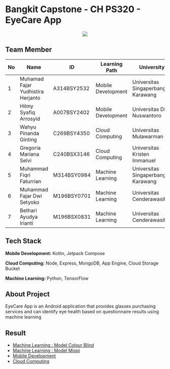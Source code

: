 # Bangkit Capstone - CH PS320 - EyeCare App


<p align="center">
  <img src="https://storage.googleapis.com/eyecare_models/general_image_eyecare/Eye%20Care-modified.png"><br>
</p>

## Team Member
<table>
  <theader>
    <th>No</th>
    <th>Name</th>
    <th>ID</th>
    <th>Learning Path</th>
    <th>University</th>
  </theader>
  <tbody>
    <tr>
      <td>1</td>
      <td>Muhamad Fajar Yudhistira Herjanto</td>
      <td>A314BSY2532</td>
      <td>Mobile Development</td>
      <td>Universitas Singaperbangsa Karawang</td>
    </tr>
    <tr>
      <td>2</td>
      <td>Hilmy Syafiq Arrosyid</td>
      <td>A007BSY2402</td>
      <td>Mobile Development</td>
      <td>Universitas Dian Nuswantoro</td>
    </tr>
    <tr>
      <td>3</td>
      <td>Wahyu Pinanda Ginting</td>
      <td>C269BSY4350</td>
      <td>Cloud Computing</td>
      <td>Universitas Mulawarman</td>
    </tr>
    <tr>
      <td>4</td>
      <td>Gregoria Mariana Selvi</td>
      <td>C240BSX3146</td>
      <td>Cloud Computing</td>
      <td>Universitas Kristen Immanuel</td>
    </tr>
    <tr>
      <td>5</td>
      <td>Muhammad Fiqri Faturrian</td>
      <td>M314BSY0984</td>
      <td>Machine Learning</td>
      <td>Universitas Singaperbangsa Karawang</td>
    </tr>
    <tr>
      <td>6</td>
      <td>Muhammad Fajar Dwi Setyoko</td>
      <td>M196BSY0701</td>
      <td>Machine Learning</td>
      <td>Universitas Cenderawasih</td>
    </tr>
    <tr>
      <td>7</td>
      <td>Bethari Ayudya Irianti</td>
      <td>M196BSX0831</td>
      <td>Machine Learning</td>
      <td>Universitas Cenderawasih</td>
    </tr>
  </tbody>
</table>

## Tech Stack

**Mobile Development:** Kotlin, Jetpack Compose

**Cloud Computing:** Node, Express, MongoDB, App Engine, Cloud Storage Bucket 

**Machine Learning:** Python, TensorFlow

## About Project
EyeCare App is an Android application that provides glasses purchasing services and can identify eye health based on questionnaire results using machine learning

## Result
- [Machine Learning : Model Colour Blind](https://colab.research.google.com/drive/1CDE6-HnpqeL7t_IOiX93gHOM4dItnKQK?usp=sharing)
- [Machine Learning : Model Miopi](https://colab.research.google.com/drive/1tsIWH9zDHGPHjc6OcDXIj5cyRCwkiS9x?usp=sharing)
- [Mobile Development](https://drive.google.com/drive/folders/1Rhwi1oxIDNFEJMB3fJrl0-5MlQFBESsW?usp=sharing)
- [Cloud Computing](https://eyecare-408207.et.r.appspot.com)
